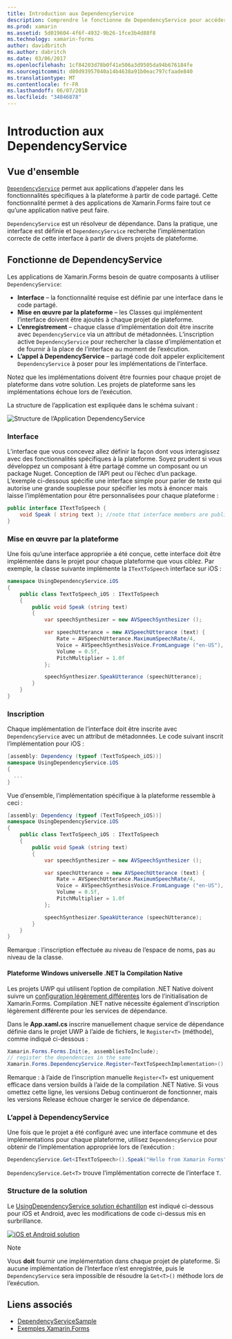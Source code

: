 ```yaml
---
title: Introduction aux DependencyService
description: Comprendre le fonctionne de DependencyService pour accéder aux fonctionnalités de plateforme natifs
ms.prod: xamarin
ms.assetid: 5d019604-4f6f-4932-9b26-1fce3b4d88f8
ms.technology: xamarin-forms
author: davidbritch
ms.author: dabritch
ms.date: 03/06/2017
ms.openlocfilehash: 1cf84203d78b0f41e506a3d9505da94b676184fe
ms.sourcegitcommit: d80d93957040a14b4638a91b0eac797cfaade840
ms.translationtype: MT
ms.contentlocale: fr-FR
ms.lasthandoff: 06/07/2018
ms.locfileid: "34846878"
---
```

# <a name="introduction-to-dependencyservice"></a>Introduction aux DependencyService

## <a name="overview"></a>Vue d'ensemble

[`DependencyService`](https://developer.xamarin.com/api/type/Xamarin.Forms.DependencyService/) permet aux applications d’appeler dans les fonctionnalités spécifiques à la plateforme à partir de code partagé. Cette fonctionnalité permet à des applications de Xamarin.Forms faire tout ce qu’une application native peut faire.

`DependencyService` est un résolveur de dépendance. Dans la pratique, une interface est définie et `DependencyService` recherche l’implémentation correcte de cette interface à partir de divers projets de plateforme.

## <a name="how-dependencyservice-works"></a>Fonctionne de DependencyService

Les applications de Xamarin.Forms besoin de quatre composants à utiliser `DependencyService`:

- **Interface** &ndash; la fonctionnalité requise est définie par une interface dans le code partagé.
- **Mise en œuvre par la plateforme** &ndash; les Classes qui implémentent l’interface doivent être ajoutés à chaque projet de plateforme.
- **L’enregistrement** &ndash; chaque classe d’implémentation doit être inscrite avec `DependencyService` via un attribut de métadonnées. L’inscription active `DependencyService` pour rechercher la classe d’implémentation et de fournir à la place de l’interface au moment de l’exécution.
- **L’appel à DependencyService** &ndash; partagé code doit appeler explicitement `DependencyService` à poser pour les implémentations de l’interface.

Notez que les implémentations doivent être fournies pour chaque projet de plateforme dans votre solution. Les projets de plateforme sans les implémentations échoue lors de l’exécution.

La structure de l’application est expliquée dans le schéma suivant :

![](introduction-images/overview-diagram.png "Structure de l’Application DependencyService")

### <a name="interface"></a>Interface

L’interface que vous concevez allez définir la façon dont vous interagissez avec des fonctionnalités spécifiques à la plateforme. Soyez prudent si vous développez un composant à être partagé comme un composant ou un package Nuget. Conception de l’API peut ou l’échec d’un package. L’exemple ci-dessous spécifie une interface simple pour parler de texte qui autorise une grande souplesse pour spécifier les mots à énoncer mais laisse l’implémentation pour être personnalisées pour chaque plateforme :

```csharp
public interface ITextToSpeech {
    void Speak ( string text ); //note that interface members are public by default
}
```

### <a name="implementation-per-platform"></a>Mise en œuvre par la plateforme

Une fois qu’une interface appropriée a été conçue, cette interface doit être implémentée dans le projet pour chaque plateforme que vous ciblez. Par exemple, la classe suivante implémente la `ITextToSpeech` interface sur iOS :

```csharp
namespace UsingDependencyService.iOS
{
    public class TextToSpeech_iOS : ITextToSpeech
    {
        public void Speak (string text)
        {
            var speechSynthesizer = new AVSpeechSynthesizer ();

            var speechUtterance = new AVSpeechUtterance (text) {
                Rate = AVSpeechUtterance.MaximumSpeechRate/4,
                Voice = AVSpeechSynthesisVoice.FromLanguage ("en-US"),
                Volume = 0.5f,
                PitchMultiplier = 1.0f
            };

            speechSynthesizer.SpeakUtterance (speechUtterance);
        }
    }
}
```

### <a name="registration"></a>Inscription

Chaque implémentation de l’interface doit être inscrite avec `DependencyService` avec un attribut de métadonnées. Le code suivant inscrit l’implémentation pour iOS :

```csharp
[assembly: Dependency (typeof (TextToSpeech_iOS))]
namespace UsingDependencyService.iOS
{
  ...
}
```

Vue d’ensemble, l’implémentation spécifique à la plateforme ressemble à ceci :

```csharp
[assembly: Dependency (typeof (TextToSpeech_iOS))]
namespace UsingDependencyService.iOS
{
    public class TextToSpeech_iOS : ITextToSpeech
    {
        public void Speak (string text)
        {
            var speechSynthesizer = new AVSpeechSynthesizer ();

            var speechUtterance = new AVSpeechUtterance (text) {
                Rate = AVSpeechUtterance.MaximumSpeechRate/4,
                Voice = AVSpeechSynthesisVoice.FromLanguage ("en-US"),
                Volume = 0.5f,
                PitchMultiplier = 1.0f
            };

            speechSynthesizer.SpeakUtterance (speechUtterance);
        }
    }
}
```

Remarque : l’inscription effectuée au niveau de l’espace de noms, pas au niveau de la classe.

#### <a name="universal-windows-platform-net-native-compilation"></a>Plateforme Windows universelle .NET la Compilation Native

Les projets UWP qui utilisent l’option de compilation .NET Native doivent suivre un [configuration légèrement différentes](~/xamarin-forms/platform/windows/installation/index.md#target-invocation-exception) lors de l’initialisation de Xamarin.Forms. Compilation .NET native nécessite également d’inscription légèrement différente pour les services de dépendance.

Dans le **App.xaml.cs** inscrire manuellement chaque service de dépendance définie dans le projet UWP à l’aide de fichiers, le `Register<T>` (méthode), comme indiqué ci-dessous :

```csharp
Xamarin.Forms.Forms.Init(e, assembliesToInclude);
// register the dependencies in the same
Xamarin.Forms.DependencyService.Register<TextToSpeechImplementation>();
```

Remarque : à l’aide de l’inscription manuelle `Register<T>` est uniquement efficace dans version builds à l’aide de la compilation .NET Native. Si vous omettez cette ligne, les versions Debug continueront de fonctionner, mais les versions Release échoue charger le service de dépendance.

### <a name="call-to-dependencyservice"></a>L’appel à DependencyService

Une fois que le projet a été configuré avec une interface commune et des implémentations pour chaque plateforme, utilisez `DependencyService` pour obtenir de l’implémentation appropriée lors de l’exécution :

```csharp
DependencyService.Get<ITextToSpeech>().Speak("Hello from Xamarin Forms");
```

`DependencyService.Get<T>` trouve l’implémentation correcte de l’interface `T`.

### <a name="solution-structure"></a>Structure de la solution

Le [UsingDependencyService solution échantillon](https://developer.xamarin.com/samples/UsingDependencyService/) est indiqué ci-dessous pour iOS et Android, avec les modifications de code ci-dessus mis en surbrillance.

 [![iOS et Android solution](introduction-images/solution-sml.png "DependencyService exemple de Structure de Solution")](introduction-images/solution.png#lightbox "DependencyService exemple de Structure de Solution")

> [!NOTE]
> Vous **doit** fournir une implémentation dans chaque projet de plateforme. Si aucune implémentation de l’Interface n’est enregistrée, puis le `DependencyService` sera impossible de résoudre la `Get<T>()` méthode lors de l’exécution.


## <a name="related-links"></a>Liens associés

- [DependencyServiceSample](https://developer.xamarin.com/samples/xamarin-forms/UsingDependencyService/)
- [Exemples Xamarin.Forms](https://developer.xamarin.com/samples/xamarin-forms/all/)
